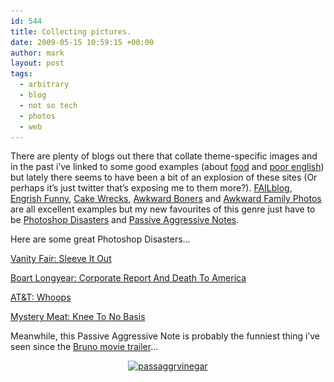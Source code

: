 ```yaml
---
id: 544
title: Collecting pictures.
date: 2009-05-15 10:59:15 +00:00
author: mark
layout: post
tags:
  - arbitrary
  - blog
  - not so tech
  - photos
  - web
---
```

There are plenty of blogs out there that collate theme-specific images and in the past i&#8217;ve linked to some good examples (about [fo](http://www.sallonoroff.co.uk/blog/2009/02/where-dreams-become-heart-attacks/)[od](http://www.sallonoroff.co.uk/blog/2009/03/for-education-and-delight/) and [poor english](http://www.sallonoroff.co.uk/blog/2009/04/literally-unnecessary-apostrophes/)) but lately there seems to have been a bit of an explosion of these sites (Or perhaps it&#8217;s just twitter that&#8217;s exposing me to them more?). [FAILblog](http://failblog.org/), [Engrish Funny](http://engrishfunny.com/), [Cake Wrecks](http://cakewrecks.blogspot.com/), [Awkward Boners](http://www.awkwardboners.com/) and [Awkward Family Photos](http://awkwardfamilyphotos.com/) are all excellent examples but my new favourites of this genre just have to be [Photoshop Disasters](http://photoshopdisasters.blogspot.com/) and [Passive Aggressive Notes](http://www.passiveaggressivenotes.com/).

Here are some great Photoshop Disasters&#8230;

[Vanity Fair: Sleeve It Out](http://photoshopdisasters.blogspot.com/2009/02/vanity-fair-sleeve-it-out.html)

[Boart Longyear: Corporate Report And Death To America](http://photoshopdisasters.blogspot.com/2009/05/boart-longyear-corporate-report-and.html)

[AT&T: Whoops](http://photoshopdisasters.blogspot.com/2009/02/at-whoops.html)

[Mystery Meat: Knee To No Basis](http://photoshopdisasters.blogspot.com/2009/05/mystery-meat-knee-to-no-basis.html)

Meanwhile, this Passive Aggressive Note is probably the funniest thing i&#8217;ve seen since the [Bruno movie trailer](http://www.traileraddict.com/trailer/bruno/international-red-band-trailer)&#8230;

<p style="text-align: center;">
  <a href="http://www.passiveaggressivenotes.com/2009/05/03/spit-vinegar/"><img class="size-full wp-image-545 aligncenter" title="passaggrvinegar" src="/images/fromwp/2009/05/passaggrvinegar.jpg" alt="passaggrvinegar" width="534" height="402" srcset="/images/fromwp/2009/05/passaggrvinegar.jpg 534w, /images/fromwp/2009/05/passaggrvinegar-300x225.jpg 300w" sizes="(max-width: 534px) 100vw, 534px" /></a>
</p>